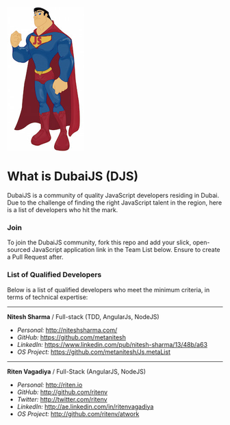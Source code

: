 ![superman-logo](Superman_JS.jpg)

# What is DubaiJS (DJS)

DubaiJS is a community of quality JavaScript developers residing in Dubai. Due to the challenge of finding the right JavaScript talent in the region, here is a list of developers who hit the mark.

### Join

To join the DubaiJS community, fork this repo and add your slick, open-sourced JavaScript application link in the Team List below. Ensure to create a Pull Request after.

### List of Qualified Developers

Below is a list of qualified developers who meet the minimum criteria, in terms of technical expertise:

------------

**Nitesh Sharma**
/ Full-stack (TDD, AngularJs, NodeJS)

- *Personal:* http://niteshsharma.com/
- *GitHub:* https://github.com/metanitesh
- *LinkedIn:* https://www.linkedin.com/pub/nitesh-sharma/13/48b/a63
- *OS Project:* https://github.com/metanitesh/Js.metaList

------------

**Riten Vagadiya**
/ Full-Stack (AngularJS, NodeJS)

- *Personal:* http://riten.io
- *GitHub:* http://github.com/ritenv
- *Twitter:* http://twitter.com/ritenv
- *LinkedIn:* http://ae.linkedin.com/in/ritenvagadiya
- *OS Project:* http://github.com/ritenv/atwork



